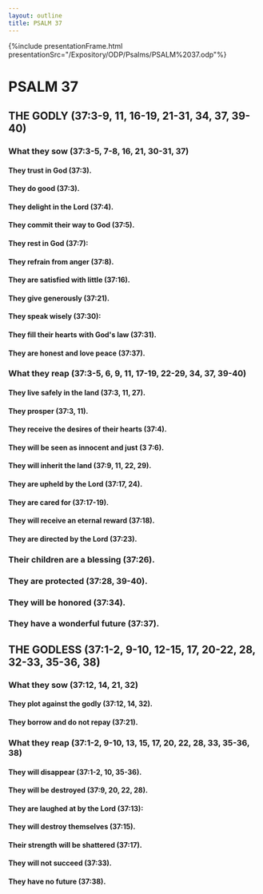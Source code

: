 ```yaml
---
layout: outline
title: PSALM 37
---
```

{%include presentationFrame.html presentationSrc="/Expository/ODP/Psalms/PSALM%2037.odp"%}

# PSALM 37 
## THE GODLY (37:3-9, 11, 16-19, 21-31, 34, 37, 39-40) 
###  What they sow (37:3-5, 7-8, 16, 21, 30-31, 37) 
####  They trust in God (37:3). 
####  They do good (37:3). 
####  They delight in the Lord (37:4). 
####  They commit their way to God (37:5). 
####  They rest in God (37:7): 
####  They refrain from anger (37:8). 
####  They are satisfied with little (37:16). 
####  They give generously (37:21). 
####  They speak wisely (37:30): 
####  They fill their hearts with God\'s law (37:31). 
####  They are honest and love peace (37:37). 
###  What they reap (37:3-5, 6, 9, 11, 17-19, 22-29, 34, 37, 39-40) 
####  They live safely in the land (37:3, 11, 27). 
####  They prosper (37:3, 11). 
####  They receive the desires of their hearts (37:4). 
####  They will be seen as innocent and just (3 7:6). 
####  They will inherit the land (37:9, 11, 22, 29). 
####  They are upheld by the Lord (37:17, 24). 
####  They are cared for (37:17-19). 
####  They will receive an eternal reward (37:18). 
####  They are directed by the Lord (37:23). 
###  Their children are a blessing (37:26). 
###  They are protected (37:28, 39-40). 
###  They will be honored (37:34). 
###  They have a wonderful future (37:37). 
## THE GODLESS (37:1-2, 9-10, 12-15, 17, 20-22, 28, 32-33, 35-36, 38) 
###  What they sow (37:12, 14, 21, 32) 
####  They plot against the godly (37:12, 14, 32). 
####  They borrow and do not repay (37:21). 
###  What they reap (37:1-2, 9-10, 13, 15, 17, 20, 22, 28, 33, 35-36, 38) 
####  They will disappear (37:1-2, 10, 35-36). 
####  They will be destroyed (37:9, 20, 22, 28). 
####  They are laughed at by the Lord (37:13): 
####  They will destroy themselves (37:15). 
####  Their strength will be shattered (37:17). 
####  They will not succeed (37:33). 
####  They have no future (37:38). 

